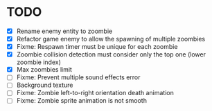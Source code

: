 # TODO

- [X] Rename enemy entity to zoombie
- [X] Refactor game enemy to allow the spawning of multiple zoombies
- [X] Fixme: Respawn timer must be unique for each zoombie
- [X] Zoombie collision detection must consider only the top one (lower zoombie index)
- [X] Max zoombies limit
- [ ] Fixme: Prevent multiple sound effects error
- [ ] Background texture
- [ ] Fixme: Zombie left-to-right orientation death animation
- [ ] Fixme: Zombie sprite animation is not smooth

